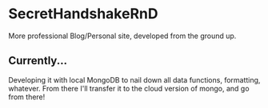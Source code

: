 # SecretHandshakeRnD
More professional Blog/Personal site, developed from the ground up. 

## Currently...
Developing it with local MongoDB to nail down all data functions, formatting, whatever. From there I'll transfer it to the cloud version of mongo, and go from there!
